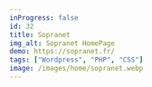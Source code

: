 ```yaml
---
inProgress: false
id: 32
title: Sopranet
img_alt: Sopranet HomePage
demo: https://sopranet.fr/
tags: ["Wordpress", "PHP", "CSS"]
image: /images/home/sopranet.webp
---
```

